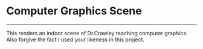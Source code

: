 # Computer Graphics Scene
--- 
This renders an indoor scene of Dr.Crawley teaching computer graphics. Also forgive the fact I used your likeness in this project.